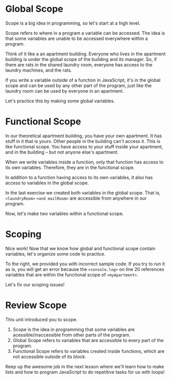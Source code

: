 # Global Scope

Scope is a big idea in programming, so let's start at a high level.

Scope refers to where in a program a variable can be accessed. The idea is that some variables are unable to be accessed everywhere within a program.

Think of it like a an apartment building. Everyone who lives in the apartment building is under the global scope of the building and its manager. So, if there are rats in the shared laundry room, everyone has access to the laundry machines, and the rats.

If you write a variable outside of a function in JavaScript, it's in the global scope and can be used by any other part of the program, just like the laundry room can be used by everyone in an apartment.

Let's practice this by making some global variables.

# Functional Scope
In our theoretical apartment building, you have your own apartment. It has stuff in it that is yours. Other people in the building can't access it. This is like functional scope. You have access to your stuff inside your apartment, and in the building – but not anyone else's apartment.

When we write variables inside a function, only that function has access to its own variables. Therefore, they are in the functional scope.

In addition to a function having access to its own variables, it also has access to variables in the global scope.

In the last exercise we created both variables in the global scope. That is, `<laundryRoom>` `<and mailRoom>` are accessible from anywhere in our program.

Now, let's make two variables within a functional scope.

# Scoping
Nice work! Now that we know how global and functional scope contain variables, let's organize some code to practice.

To the right, we provided you with incorrect sample code. If you try to run it as is, you will get an error because the `<console.log>` on line 20 references variables that are within the functional scope of `<myApartment>`.

Let's fix our scoping issues!

# Review Scope
This unit introduced you to scope.

1. Scope is the idea in programming that some variables are acessible/inaccessible from other parts of the program.
2. Global Scope refers to variables that are accessible to every part of the program.
3. Functional Scope refers to variables created inside functions, which are not accessible outside of its block.

Keep up the awesome job in the next lesson where we'll learn how to make lists and how to program JavaScript to do repetitive tasks for us with loops!
